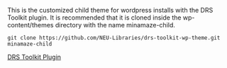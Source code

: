 This is the customized child theme for wordpress installs with the DRS Toolkit plugin. It is recommended that it is cloned inside the wp-content/themes directory with the name minamaze-child.
```
git clone https://github.com/NEU-Libraries/drs-toolkit-wp-theme.git minamaze-child
```
 [DRS Toolkit Plugin](https://github.com/NEU-Libraries/drs-toolkit-wordpress)
